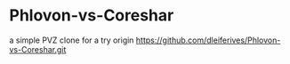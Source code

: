 # Phlovon-vs-Coreshar
a simple PVZ clone for a try
origin https://github.com/dleiferives/Phlovon-vs-Coreshar.git
